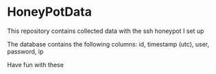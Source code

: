 # HoneyPotData
This repository contains collected data with the ssh honeypot I set up

The database contains the following columns: id, timestamp (utc), user, password, ip

Have fun with these
